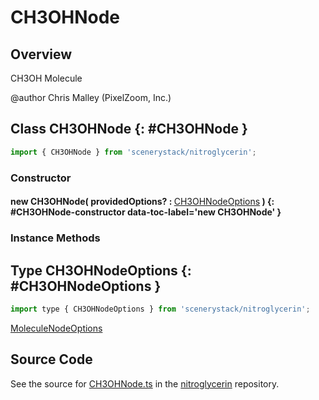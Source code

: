 # CH3OHNode

## Overview

CH3OH Molecule

@author Chris Malley (PixelZoom, Inc.)

## Class CH3OHNode {: #CH3OHNode }


```js
import { CH3OHNode } from 'scenerystack/nitroglycerin';
```
### Constructor

#### new CH3OHNode( providedOptions? : <span style="font-weight: 400;">[CH3OHNodeOptions](../nitroglycerin/CH3OHNode.md#CH3OHNodeOptions)</span> ) {: #CH3OHNode-constructor data-toc-label='new CH3OHNode' }

### Instance Methods





## Type CH3OHNodeOptions {: #CH3OHNodeOptions }


```js
import type { CH3OHNodeOptions } from 'scenerystack/nitroglycerin';
```


[MoleculeNodeOptions](../nitroglycerin/MoleculeNode.md#MoleculeNodeOptions)



## Source Code

See the source for [CH3OHNode.ts](https://github.com/phetsims/nitroglycerin/blob/main/js/nodes/CH3OHNode.ts) in the [nitroglycerin](https://github.com/phetsims/nitroglycerin) repository.
